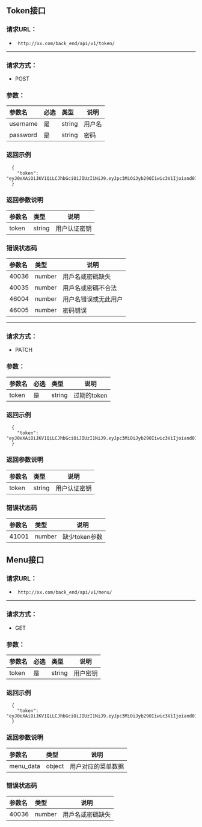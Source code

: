 ## Token接口


### 请求URL： 
- ` http://xx.com/back_end/api/v1/token/`

---

### 请求方式：
- POST 

### 参数： 

|参数名|必选|类型|说明|
|:----    |:---|:----- |-----   |
|username |是  |string |用户名   |
|password |是  |string | 密码    |


 ### 返回示例

``` 
  {
    "token": "eyJ0eXAiOiJKV1QiLCJhbGciOiJIUzI1NiJ9.eyJpc3MiOiJyb290Iiwic3ViIjoiand0IiwiZXhwIjoxNDkxODgyODk5fQ.Y2IyNjQzOGY1OTBmMjc4N2MxNzFlNTkyODc2ZGRlYTQ2YzIyNjQwODkzODJjYTgwMTE3NjRmZmYxMDdmOWZlYg"
  }
```

 ### 返回参数说明 

|参数名|类型|说明|
|:-----  |:-----|-----                           |
|token|string|用户认证密钥|


 ### 错误状态码 

|参数名|类型|说明|
|:-----  |:-----|-----                           |
|40036|number|用戶名或密碼缺失|
|40035|number|用戶名或密碼不合法|
|46004|number|用户名错误或无此用户|
|46005|number|密码错误|
---



### 请求方式：
- PATCH 

### 参数： 

|参数名|必选|类型|说明|
|:----    |:---|:----- |-----   |
|token |是  |string |过期的token   |


 ### 返回示例

``` 
  {
    "token": "eyJ0eXAiOiJKV1QiLCJhbGciOiJIUzI1NiJ9.eyJpc3MiOiJyb290Iiwic3ViIjoiand0IiwiZXhwIjoxNDkxODgyODk5fQ.Y2IyNjQzOGY1OTBmMjc4N2MxNzFlNTkyODc2ZGRlYTQ2YzIyNjQwODkzODJjYTgwMTE3NjRmZmYxMDdmOWZlYg"
  }
```

 ### 返回参数说明 

|参数名|类型|说明|
|:-----  |:-----|-----                           |
|token|string|用户认证密钥|

 ### 错误状态码 

|参数名|类型|说明|
|:-----  |:-----|-----                           |
|41001|number|缺少token参数|





## Menu接口


### 请求URL： 
- ` http://xx.com/back_end/api/v1/menu/`

---

### 请求方式：
- GET 

### 参数： 

|参数名|必选|类型|说明|
|:----    |:---|:----- |-----   |
|token |是  |string |用户密钥   |


 ### 返回示例

``` 
  {
    "token": "eyJ0eXAiOiJKV1QiLCJhbGciOiJIUzI1NiJ9.eyJpc3MiOiJyb290Iiwic3ViIjoiand0IiwiZXhwIjoxNDkxODgyODk5fQ.Y2IyNjQzOGY1OTBmMjc4N2MxNzFlNTkyODc2ZGRlYTQ2YzIyNjQwODkzODJjYTgwMTE3NjRmZmYxMDdmOWZlYg"
  }
```

 ### 返回参数说明 

|参数名|类型|说明|
|:-----  |:-----|-----                           |
|menu_data|object|用户对应的菜单数据|


 ### 错误状态码 

|参数名|类型|说明|
|:-----  |:-----|-----                           |
|40036|number|用戶名或密碼缺失|
